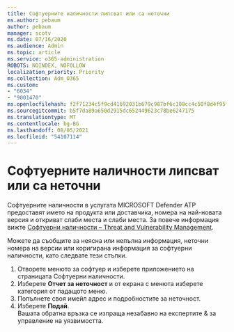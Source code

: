 ```yaml
---
title: Софтуерните наличности липсват или са неточни
ms.author: pebaum
author: pebaum
manager: scotv
ms.date: 07/16/2020
ms.audience: Admin
ms.topic: article
ms.service: o365-administration
ROBOTS: NOINDEX, NOFOLLOW
localization_priority: Priority
ms.collection: Adm_O365
ms.custom:
- "6034"
- "9001470"
ms.openlocfilehash: f2f71234c5f9cd41692031b679c987bf6c108cc4c50f8d4f95f72da42fea73c7
ms.sourcegitcommit: b5f7da89a650d2915dc652449623c78be6247175
ms.translationtype: MT
ms.contentlocale: bg-BG
ms.lasthandoff: 08/05/2021
ms.locfileid: "54107114"
---
```

# <a name="software-inventory-is-missing-or-inaccurate"></a>Софтуерните наличности липсват или са неточни

Софтуерните наличности в услугата MICROSOFT Defender ATP предоставят името на продукта или доставчика, номера на най-новата версия и откриват слаби места и слаби места. За повече информация вижте [Софтуерни наличности – Threat and Vulnerability Management](/windows/security/threat-protection/microsoft-defender-atp/tvm-software-inventory).

Можете да съобщите за неясна или непълна информация, неточни номера на версии или коригирана информация за софтуерни наличности, като следвате тези стъпки.  

1. Отворете менюто за софтуер и изберете приложението на страницата Софтуерни наличности.
2. Изберете **Отчет за неточност** и от екрана с менюта изберете категория от падащото меню.
3. Попълнете своя имейл адрес и подробностите за неточност.
4. Изберете **Подай**.</br>
    Вашата обратна връзка се изпраща незабавно на експертите & за управление на уязвимостта.